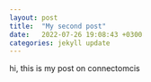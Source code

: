 ```yaml
---
layout: post
title:  "My second post"
date:   2022-07-26 19:08:43 +0300
categories: jekyll update
---
```

hi, this is my post on connectomcis 
